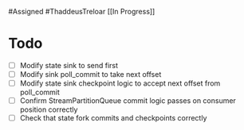 #Assigned #ThaddeusTreloar 
[[In Progress]]
# Todo
- [ ] Modify state sink to send first
- [ ] Modify sink poll_commit to take next offset
- [ ] Modify state sink checkpoint logic to accept next offset from poll_commit
- [ ] Confirm StreamPartitionQueue commit logic passes on consumer position correctly
- [ ] Check that state fork commits and checkpoints correctly